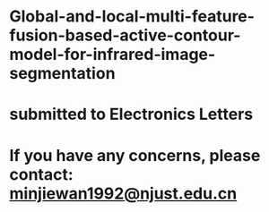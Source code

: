 # Global-and-local-multi-feature-fusion-based-active-contour-model-for-infrared-image-segmentation
# submitted to Electronics Letters
# If you have any concerns, please contact: minjiewan1992@njust.edu.cn
